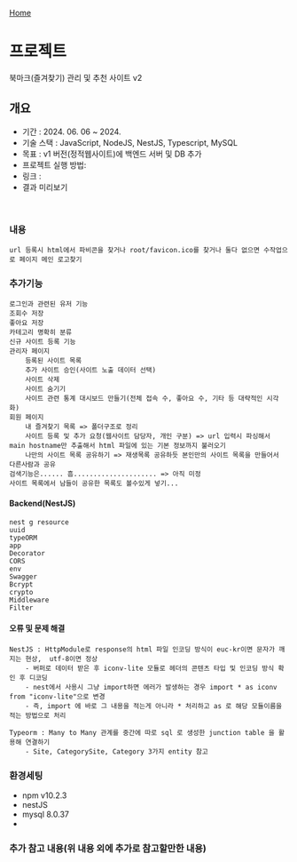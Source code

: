 [Home](..)

# 프로젝트
북마크(즐겨찾기) 관리 및 추천 사이트 v2

## 개요
- 기간 : 2024. 06. 06 ~  2024.
- 기술 스택 : JavaScript, NodeJS, NestJS, Typescript, MySQL
- 목표 : v1 버전(정적웹사이트)에 백엔드 서버 및 DB 추가
- 프로젝트 실행 방법: 
- 링크 : 
- 결과 미리보기  
<br>
<!-- <img src="project/images/portal_ex.png" width="300px">
<img src="project/images/ai_ex.png" width="300px"> -->


### 내용
    url 등록시 html에서 파비콘을 찾거나 root/favicon.ico를 찾거나 둘다 없으면 수작업으로 페이지 메인 로고찾기

### 추가기능
    로그인과 관련된 유저 기능
    조회수 저장
    좋아요 저장
    카테고리 명확히 분류
    신규 사이트 등록 기능
    관리자 페이지
        등록된 사이트 목록
        추가 사이트 승인(사이트 노출 데이터 선택)
        사이트 삭제
        사이트 숨기기
        사이트 관련 통계 대시보드 만들기(전체 접속 수, 좋아요 수, 기타 등 대략적인 시각화)
    회원 페이지
        내 즐겨찾기 목록 => 폴더구조로 정리
        사이트 등록 및 추가 요청(웹사이트 담당자, 개인 구분) => url 입력시 파싱해서 main hostname만 추출해서 html 파일에 있는 기본 정보까지 불러오기
        나만의 사이트 목록 공유하기 => 재생목록 공유하듯 본인만의 사이트 목록을 만들어서 다른사람과 공유
    검색기능은...... 흠..................... => 아직 미정
    사이트 목록에서 남들이 공유한 목록도 볼수있게 넣기...

#### Backend(NestJS)
    nest g resource
    uuid
    typeORM
    app
    Decorator
    CORS
    env
    Swagger
    Bcrypt
    crypto
    Middleware
    Filter
    

#### 오류 및 문제 해결
    NestJS : HttpModule로 response의 html 파일 인코딩 방식이 euc-kr이면 문자가 깨지는 현상,  utf-8이면 정상
        - 버퍼로 데이터 받은 후 iconv-lite 모듈로 헤더의 콘텐츠 타입 및 인코딩 방식 확인 후 디코딩
        - nest에서 사용시 그냥 import하면 에러가 발생하는 경우 import * as iconv from "iconv-lite"으로 변경
        - 즉, import 에 바로 그 내용을 적는게 아니라 * 처리하고 as 로 해당 모듈이름을 적는 방법으로 처리
  
    Typeorm : Many to Many 관계를 중간에 따로 sql 로 생성한 junction table 을 활용해 연결하기
        - Site, CategorySite, Category 3가지 entity 참고



### 환경세팅
- npm v10.2.3
- nestJS
- mysql 8.0.37
- 

### 추가 참고 내용(위 내용 외에 추가로 참고할만한 내용)

